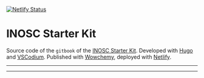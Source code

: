 [![Netlify Status](https://api.netlify.com/api/v1/badges/b4a7ad50-febe-4e34-8ca0-43a19c5e2330/deploy-status)](https://app.netlify.com/sites/inosc-starter-kit/deploys)

# INOSC Starter Kit

Source code of the `gitbook` of the [INOSC Starter Kit](https://osf.io/7vez3/). Developed with [Hugo](https://themes.gohugo.io/) and [VSCodium](https://vscodium.com/). Published with [Wowchemy](https://wowchemy.com/), deployed with [Netlify](https://www.netlify.com/).

***
***